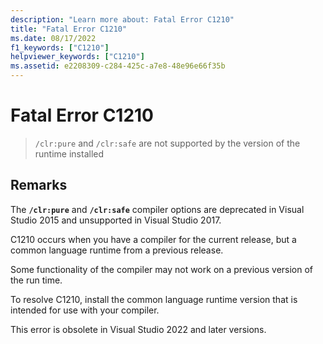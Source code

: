 ```yaml
---
description: "Learn more about: Fatal Error C1210"
title: "Fatal Error C1210"
ms.date: 08/17/2022
f1_keywords: ["C1210"]
helpviewer_keywords: ["C1210"]
ms.assetid: e2208309-c284-425c-a7e8-48e96e66f35b
---
```

# Fatal Error C1210

> `/clr:pure` and `/clr:safe` are not supported by the version of the runtime installed

## Remarks

The **`/clr:pure`** and **`/clr:safe`** compiler options are deprecated in Visual Studio 2015 and unsupported in Visual Studio 2017.

C1210 occurs when you have a compiler for the current release, but a common language runtime from a previous release.

Some functionality of the compiler may not work on a previous version of the run time.

To resolve C1210, install the common language runtime version that is intended for use with your compiler.

This error is obsolete in Visual Studio 2022 and later versions.
